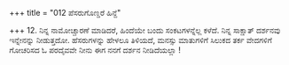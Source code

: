 +++
title = "012 ಪೆಸರುಗೊಣ್ಡರೆ ಹಿನ್ದೆ"

+++
12. ನಿನ್ನ ನಾಮೋಚ್ಚಾರಣೆ ಮಾಡಿದರೆ, ಹಿಂದೆಯೇ ಬಂದು ಸಂಕಟಗಳನ್ನೆಲ್ಲ ಕಳೆದೆ. ನಿನ್ನ ಸಾಕ್ಷಾತ್ ದರ್ಶನವು ಇನ್ನೇನನ್ನು ನೀಡುತ್ತದೋ. ಹೆಸರುಗಳನ್ನು ಹೇಳಲೂ ತಿಳಿಯದೆ, ಮನಸ್ಸು ಮಾತುಗಳಿಗೆ ಸಿಲುಕದ ತರ್ಕ ವೇದಗಳಿಗೆ ಗೋಚರಿಸದ  ಓ ಪರದೈವವೇ  ನೀನು ಈಗ ನನಗೆ ದರ್ಶನ ನೀಡಿದೆಯಲ್ಲಾ !